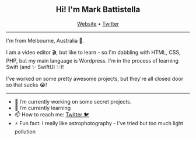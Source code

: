<h2 align="center">Hi! I'm Mark Battistella</h2>
<p align="center">
  <a href="https://markbattistellafilms.com">Website</a> •
  <a href="https://twitter.com/markbattistella">Twitter</a>
</p>

---

I'm from Melbourne, Australia 🦘.

I am a video editor 🎬, but like to learn - so I'm dabbling with HTML, CSS, PHP, but my main language is Wordpress. I'm in the process of learning Swift (and ✨ SwiftUI ✨)!

I've worked on some pretty awesome projects, but they're all closed door so that sucks 😭!

---

- 🔭 I’m currently working on some secret projects.
- 🌱 I’m currently learning
- 📫 How to reach me:  <a href="https://twitter.com/markbattistella">Twitter 🐦</a>
- ⚡ Fun fact: I really like astrophotography - I've tried but too much light pollution
